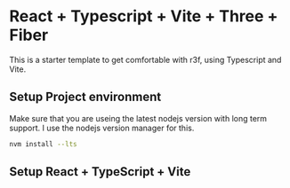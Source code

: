 # React + Typescript + Vite + Three + Fiber

This is a starter template to get comfortable with r3f, using Typescript and Vite.

## Setup Project environment

Make sure that you are useing the latest nodejs version with long term support.
I use the nodejs version manager for this.

```bash
nvm install --lts
```

## Setup React + TypeScript + Vite

